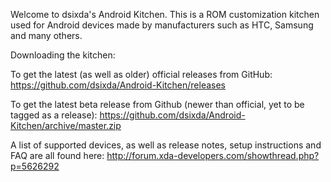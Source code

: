 
Welcome to dsixda's Android Kitchen.  This is a ROM customization kitchen used for Android devices made by manufacturers such as HTC, Samsung and many others.

Downloading the kitchen:

To get the latest (as well as older) official releases from GitHub: 
https://github.com/dsixda/Android-Kitchen/releases 

To get the latest beta release from Github (newer than official, yet to be tagged as a release): 
https://github.com/dsixda/Android-Kitchen/archive/master.zip


A list of supported devices, as well as release notes, setup instructions and FAQ are all found here:
http://forum.xda-developers.com/showthread.php?p=5626292

